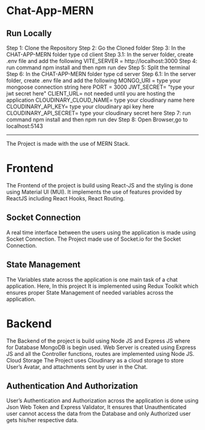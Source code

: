 # Chat-App-MERN

## Run Locally
Step 1: Clone the Repository
Step 2: Go the Cloned folder
Step 3: In the CHAT-APP-MERN folder type cd client
Step 3.1: In the server folder, create .env file and add the following 
            VITE_SERVER = http://localhost:3000
Step 4: run command npm install and then npm run dev
Step 5: Split the terminal
Step 6: In the CHAT-APP-MERN folder type cd server 
Step 6.1: In the server folder, create .env file and add the following 
            MONGO_URI = type your mongoose connection string here
            PORT = 3000
            JWT_SECRET= "type your jwt secret here"
            CLIENT_URL= not needed until you are hosting the application
            CLOUDINARY_CLOUD_NAME= type your cloudinary name here
            CLOUDINARY_API_KEY= type your cloudinary api key here
            CLOUDINARY_API_SECRET= type your cloudinary secret here
Step 7: run command npm install and then npm run dev
Step 8: Open Browser,go to localhost:5143


---------------------------------------------------------------------------------------------------------

The Project is made with the use of MERN Stack.

# Frontend
The Frontend of the project is build using React-JS and the styling is done using Material UI (MUI). It implements the use of features provided by ReactJS including React Hooks, React Routing.

## Socket Connection
A real time interface between the users using the application is made using Socket Connection. The Project made use of Socket.io for the Socket Connection.

## State Management
The Variables state across the application is one main task of a chat application. Here, In this project It is implemented using Redux Toolkit which ensures proper State Management of needed variables across the application.



# Backend
The Backend of the project is build using Node JS and Express JS where for Database MongoDB is begin used. Web Server is created using Express JS and all the Controller functions, routes are implemented using Node JS.
Cloud Storage
The Project uses Cloudinary as a cloud storage to store User’s Avatar, and attachments sent by user in the Chat.



## Authentication And Authorization
User’s Authentication and Authorization across the application is done using Json Web Token and Express Validator, It ensures that Unauthenticated user cannot access the data from the Database and only Authorized user gets his/her respective data.
